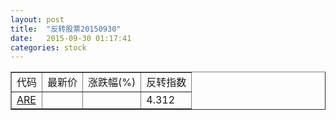 ```yaml
---
layout: post
title:  "反转股票20150930"
date:   2015-09-30 01:17:41
categories: stock
---
```


<script type="text/javascript">
var stockList = []
stockList.push('gb_are');
</script>

<table border="1">
 <tr>
 <td>代码</td>
  <td>最新价</td>
  <td>涨跌幅(%)</td>
 <td>反转指数</td>
</tr>
  <tr id="are"><td><a href="http://stock.finance.sina.com.cn/usstock/quotes/ARE.html" target="_blank">ARE</a></td><td></td><td></td><td>4.312</td></tr>
</table>
